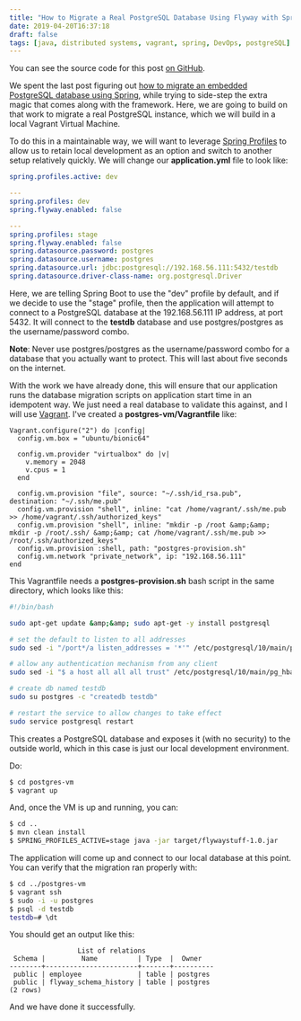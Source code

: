 ```yaml
---
title: "How to Migrate a Real PostgreSQL Database Using Flyway with Spring Boot"
date: 2019-04-20T16:37:18
draft: false
tags: [java, distributed systems, vagrant, spring, DevOps, postgreSQL]
---
```


You can see the source code for this post [on GitHub](https://github.com/nfisher23/postgres-flyway-example).

We spent the last post figuring out [how to migrate an embedded PostgreSQL database using Spring](https://nickolasfisher.com/blog/How-to-Migrate-An-Embedded-PostgreSQL-Database-Using-Flyway-in-Spring-Boot), while trying to side-step the extra magic that comes along with the framework. Here, we are going to build on that work to migrate a real PostgreSQL instance, which we will build in a local Vagrant Virtual Machine.

To do this in a maintainable way, we will want to leverage [Spring Profiles](https://docs.spring.io/spring-boot/docs/current/reference/html/boot-features-profiles.html) to allow us to retain local development as an option and switch to another setup relatively quickly. We will change our **application.yml** file to look like:

```yaml
spring.profiles.active: dev

---
spring.profiles: dev
spring.flyway.enabled: false

---
spring.profiles: stage
spring.flyway.enabled: false
spring.datasource.password: postgres
spring.datasource.username: postgres
spring.datasource.url: jdbc:postgresql://192.168.56.111:5432/testdb
spring.datasource.driver-class-name: org.postgresql.Driver
```

Here, we are telling Spring Boot to use the "dev" profile by default, and if we decide to use the "stage" profile, then the application will attempt to connect to a PostgreSQL database at the 192.168.56.111 IP address, at port 5432. It will connect to the **testdb** database and use postgres/postgres as the username/password combo.

**Note**: Never use postgres/postgres as the username/password combo for a database that you actually want to protect. This will last about five seconds on the internet.

With the work we have already done, this will ensure that our application runs the database migration scripts on application start time in an idempotent way. We just need a real database to validate this against, and I will use [Vagrant](https://www.vagrantup.com/). I've created a **postgres-vm/Vagrantfile** like:

```
Vagrant.configure("2") do |config|
  config.vm.box = "ubuntu/bionic64"

  config.vm.provider "virtualbox" do |v|
    v.memory = 2048
    v.cpus = 1
  end

  config.vm.provision "file", source: "~/.ssh/id_rsa.pub", destination: "~/.ssh/me.pub"
  config.vm.provision "shell", inline: "cat /home/vagrant/.ssh/me.pub >> /home/vagrant/.ssh/authorized_keys"
  config.vm.provision "shell", inline: "mkdir -p /root &amp;&amp; mkdir -p /root/.ssh/ &amp;&amp; cat /home/vagrant/.ssh/me.pub >> /root/.ssh/authorized_keys"
  config.vm.provision :shell, path: "postgres-provision.sh"
  config.vm.network "private_network", ip: "192.168.56.111"
end
```

This Vagrantfile needs a **postgres-provision.sh** bash script in the same directory, which looks like this:

```bash
#!/bin/bash

sudo apt-get update &amp;&amp; sudo apt-get -y install postgresql

# set the default to listen to all addresses
sudo sed -i "/port*/a listen_addresses = '*'" /etc/postgresql/10/main/postgresql.conf

# allow any authentication mechanism from any client
sudo sed -i "$ a host all all all trust" /etc/postgresql/10/main/pg_hba.conf

# create db named testdb
sudo su postgres -c "createdb testdb"

# restart the service to allow changes to take effect
sudo service postgresql restart

```

This creates a PostgreSQL database and exposes it (with no security) to the outside world, which in this case is just our local development environment.

Do:

```bash
$ cd postgres-vm
$ vagrant up
```

And, once the VM is up and running, you can:

```bash
$ cd ..
$ mvn clean install
$ SPRING_PROFILES_ACTIVE=stage java -jar target/flywaystuff-1.0.jar
```

The application will come up and connect to our local database at this point. You can verify that the migration ran properly with:

```bash
$ cd ../postgres-vm
$ vagrant ssh
$ sudo -i -u postgres
$ psql -d testdb
testdb=# \dt
```

You should get an output like this:

```
                 List of relations
 Schema |         Name          | Type  |  Owner
--------+-----------------------+-------+----------
 public | employee              | table | postgres
 public | flyway_schema_history | table | postgres
(2 rows)
```

And we have done it successfully.
